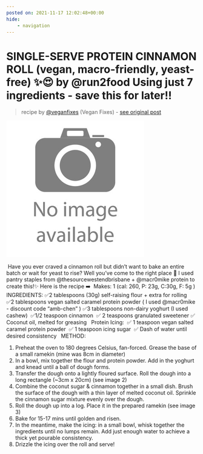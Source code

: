 ```yaml
---
posted on: 2021-11-17 12:02:48+00:00
hide:
    - navigation
---
```


# SINGLE-SERVE PROTEIN CINNAMON ROLL (vegan, macro-friendly, yeast-free) ✨😍 by @run2food Using just 7 ingredients - save this for later!! ⁣ 

> recipe by [@veganfixes](https://www.instagram.com/veganfixes/) 
(Vegan Fixes) - [see original post](https://instagram.com/p/CWYFIuPpFY0)

![](../img/noimage.jpg)

⁣
Have you ever craved a cinnamon roll but didn’t want to bake an entire batch or wait for yeast to rise? Well you’ve come to the right place 🤪 I used pantry staples from @thesourcewestendbrisbane + @macr0mike protein to create this!✨ Here is the recipe ➡️⁣
⁣
Makes: 1 (cal: 260, P: 23g, C:30g, F: 5g )⁣
⁣
INGREDIENTS:⁣
✅2 tablespoons (30g) self-raising flour + extra for rolling ⁣
✅2 tablespoons vegan salted caramel protein powder ( I used @macr0mike - discount code “amb-chen” )⁣
✅3 tablespoons non-dairy yoghurt (I used cashew) ⁣
✅1/2 teaspoon cinnamon ⁣
✅ 2 teaspoons granulated sweetener⁣
✅ Coconut oil, melted for greasing ⁣
⁣
Protein Icing: ⁣
✅ 1 teaspoon vegan salted caramel protein powder ⁣
✅ 1 teaspoon icing sugar ⁣
✅ Dash of water until desired consistency ⁣
⁣
METHOD:⁣
1. Preheat the oven to 180 degrees Celsius, fan-forced. Grease the base of a small ramekin (mine was 8cm in diameter) ⁣
2. In a bowl, mix together the flour and protein powder. Add in the yoghurt and knead until a ball of dough forms.⁣
3. Transfer the dough onto a lightly floured surface. Roll the dough into a long rectangle (~3cm x 20cm) (see image 2)⁣
4. Combine the coconut sugar & cinnamon together in a small dish. Brush the surface of the dough with a thin layer of melted coconut oil. Sprinkle the cinnamon sugar mixture evenly over the dough.⁣
5. Roll the dough up into a log. Place it in the prepared ramekin (see image 3)⁣
6. Bake for 15-17 mins until golden and risen. ⁣
7. In the meantime, make the icing: in a small bowl, whisk together the ingredients until no lumps remain. Add just enough water to achieve a thick yet pourable consistency.⁣
8. Drizzle the icing over the roll and serve!⁣
⁣ 